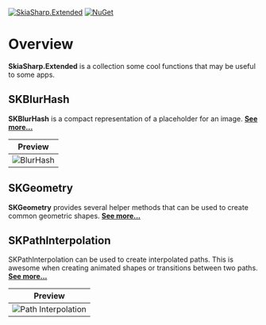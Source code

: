 [![SkiaSharp.Extended](https://img.shields.io/nuget/vpre/SkiaSharp.Extended.svg?cacheSeconds=3600)](https://www.nuget.org/packages/SkiaSharp.Extended)  [![NuGet](https://img.shields.io/nuget/dt/SkiaSharp.Extended.svg)](https://www.nuget.org/packages/SkiaSharp.Extended)

# Overview

**SkiaSharp.Extended** is a collection some cool functions that may be useful to some apps.

## SKBlurHash

**SKBlurHash** is a compact representation of a placeholder for an image. [**See more...**](skblurhash)

| Preview |
| :-----: |
| ![BlurHash][blur-img] |

## SKGeometry

**SKGeometry** provides several helper methods that can be used to create common geometric shapes. [**See more...**](skgeometry)

## SKPathInterpolation

SKPathInterpolation can be used to create interpolated paths. This is awesome when creating animated shapes or transitions between two paths. [**See more...**](skimagesourceextensions)

| Preview |
| :-----: |
| ![Path Interpolation][interpolation] |


[blur-img]: ../../images/extended/skblurhash/blur-small.png
[interpolation]: ../../images/extended/skpathinterpolation/interpolation.gif
